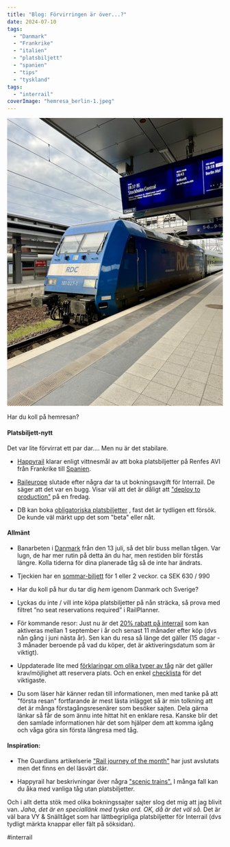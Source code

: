 ```yaml
---
title: "Blog: Förvirringen är över...?"
date: 2024-07-10
tags: 
  - "Danmark"
  - "Frankrike"
  - "italien"
  - "platsbiljett"
  - "spanien"
  - "tips"
  - "tyskland"
tags: 
  - "interrail"
coverImage: "hemresa_berlin-1.jpeg"
---
```


 

![](images/forvirringen-ar-over_1.jpeg?w=536)

<figcaption>

Har du koll på hemresan?

</figcaption>

 

#### Platsbiljett-nytt

Det var lite förvirrat ett par dar.... Men nu är det stabilare.

- [Happyrail](https://www.trainfo.eu/happyrail/) klarar enligt vittnesmål av att boka platsbiljetter på Renfes AVI från Frankrike till [Spanien](https://www.trainfo.eu/spanien/).

- [Raileurope](https://www.trainfo.eu/raileurope/) slutade efter några dar ta ut bokningsavgift för Interrail. De säger att det var en bugg. Visar väl att det är dåligt att ["deploy to production"](https://www.youtube.com/watch?v=5p8wTOr8AbU) på en fredag.

- DB kan boka [obligatoriska platsbiljetter](https://www.trainfo.eu/passzuschlag/) , fast det är tydligen ett försök. De kunde väl märkt upp det som "beta" eller nåt.

#### Allmänt

- Banarbeten i [Danmark](https://www.trainfo.eu/Danmark/) från den 13 juli, så det blir buss mellan tågen. Var lugn, de har mer rutin på detta än du har, men restiden blir förstås längre. Kolla tiderna för dina planerade tåg så de inte har ändrats.

- Tjeckien har en [sommar-biljett](https://www.cd.cz/en/typy-jizdenek/vnitrostatni-jizdenky/-38438/) för 1 eller 2 veckor. ca SEK 630 / 990

- Har du koll på hur du tar dig _hem_ igenom Danmark och Sverige?

- Lyckas du inte / vill inte köpa platsbiljetter på nån sträcka, så prova med filtret ”no seat reservations required” i RailPlanner.

- För kommande resor: Just nu är det [20% rabatt på interrail](https://www.interrail.eu/en/ni/discover-offseason-europe) som kan aktiveras mellan 1 september i år och senast 11 månader efter köp (dvs nån gång i juni nästa år). Sen kan du resa så länge det gäller (15 dagar - 3 månader beroende på vad du köper, det är aktiveringsdatum som är viktigt).

- Uppdaterade lite med [förklaringar om olika typer av tåg](https://www.trainfo.eu/forsta-resan#tag-typer) när det gäller krav/möjlighet att reservera plats. Och en enkel [checklista](https://www.trainfo.eu/forsta-resan#checklista) för det viktigaste.

- Du som läser här känner redan till informationen, men med tanke på att "första resan" fortfarande är mest lästa inlägget så är min tolkning att det är många förstagångsresenärer som besöker sajten. Dela gärna länkar så får de som ännu inte hittat hit en enklare resa. Kanske blir det den samlade informationen här det som hjälper dem att komma igång och våga göra sin första långresa med tåg.

#### Inspiration:

- The Guardians artikelserie ["Rail journey of the month"](https://www.theguardian.com/travel/series/rail-journey-of-the-month) har just avslutats men det finns en del läsvärt där.

- Happyrail har beskrivningar över några ["scenic trains".](https://www.happyrail.com/en/holidays/scenic-trains-in-europe) I många fall kan du åka med vanliga tåg utan platsbiljetter.

Och i allt detta stök med olika bokningssajter sajter slog det mig att jag blivit van. _Jaha, det är en speciallänk med tyska ord. OK, då är det väl så._ Det är väl bara VY & Snälltåget som har lättbegripliga platsbiljetter för Interrail (dvs tydligt märkta knappar eller fält på söksidan).

#interrail
